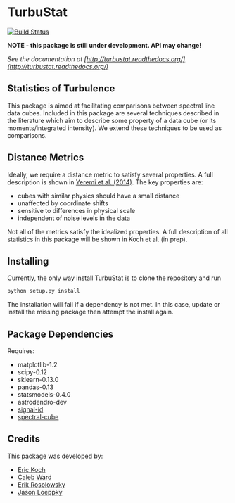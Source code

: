 TurbuStat
=========

[![Build Status](https://travis-ci.org/Astroua/TurbuStat.svg?branch=master)](https://travis-ci.org/Astroua/TurbuStat)

**NOTE - this package is still under development. API may change!**

*See the documentation at [http://turbustat.readthedocs.org/](http://turbustat.readthedocs.org/)*

Statistics of Turbulence
------------------------

This package is aimed at facilitating comparisons between spectral line data
cubes. Included in this package are several techniques described in the literature
which aim to describe some property of a data cube (or its moments/integrated intensity).
We extend these techniques to be used as comparisons.

Distance Metrics
----------------

Ideally, we require a distance metric to satisfy several properties. A full description
is shown in [Yeremi et al. (2014)](http://adsabs.harvard.edu/abs/2014ApJ...783...93Y).
The key properties are:
*   cubes with similar physics should have a small distance
*   unaffected by coordinate shifts
*   sensitive to differences in physical scale
*   independent of noise levels in the data

Not all of the metrics satisfy the idealized properties. A full description of all
statistics in this package will be shown in Koch et al. (in prep).

Installing
----------

Currently, the only way install TurbuStat is to clone the repository and run
```python
python setup.py install
```
The installation will fail if a dependency is not met. In this case, update or
install the missing package then attempt the install again.


Package Dependencies
--------------------

Requires:

 *   matplotlib-1.2
 *   scipy-0.12
 *   sklearn-0.13.0
 *   pandas-0.13
 *   statsmodels-0.4.0
 *   astrodendro-dev
 *   [signal-id](https://github.com/radio-astro-tools/signal-id)
 *   [spectral-cube](https://github.com/radio-astro-tools/spectral-cube)

Credits
-------

This package was developed by:

* [Eric Koch](https://github.com/e-koch)
* [Caleb Ward](https://github.com/Astrolebs)
* [Erik Rosolowsky](https://github.com/low-sky)
* [Jason Loeppky](https:/github.com/jloeppky)
